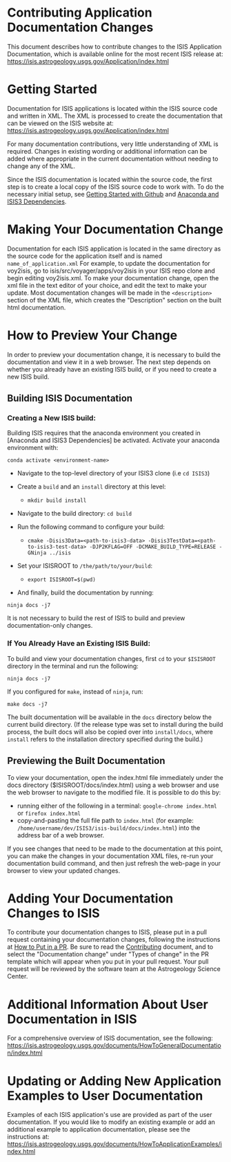 # Contributing Application Documentation Changes
This document describes how to contribute changes to the ISIS Application Documentation, which is available online for the most recent ISIS release at: https://isis.astrogeology.usgs.gov/Application/index.html

# Getting Started
Documentation for ISIS applications is located within the ISIS source code and written in XML. The XML is processed to create the documentation that can be viewed on the ISIS website at: https://isis.astrogeology.usgs.gov/Application/index.html

For many documentation contributions, very little understanding of XML is required. Changes in existing wording or additional information can be added where appropriate in the current documentation without needing to change any of the XML. 

Since the ISIS documentation is located within the source code, the first step is to create a local copy of the ISIS source code to work with. To do the necessary initial setup, see [Getting Started with Github](https://github.com/USGS-Astrogeology/ISIS3/wiki/Developing-ISIS3-with-cmake#getting-started-with-github) and [Anaconda and ISIS3 Dependencies](https://github.com/USGS-Astrogeology/ISIS3/wiki/Developing-ISIS3-with-cmake#getting-started-with-github). 
 
# Making Your Documentation Change

Documentation for each ISIS application is located in the same directory as the source code for the application itself and is named `name_of_application.xml` For example, to update the documentation for voy2isis, go to isis/src/voyager/apps/voy2isis in your ISIS repo clone and begin editing voy2isis.xml. To make your documentation change, open the xml file in the text editor of your choice, and edit the text to make your update. Most documentation changes will be made in the `<description>` section of the XML file, which creates the "Description" section on the built html documentation.

# How to Preview Your Change

In order to preview your documentation change, it is necessary to build the documentation and view it in a web browser. 
The next step depends on whether you already have an existing ISIS build, or if you need to create 
a new ISIS build. 

## Building ISIS Documentation

### Creating a New ISIS build: 

Building ISIS requires that the anaconda environment you created in [Anaconda and ISIS3 Dependencies] be activated. 
Activate your anaconda environment with:

`conda activate <environment-name>`

* Navigate to the top-level directory of your ISIS3 clone (i.e `cd ISIS3`)

* Create a `build` and an `install` directory at this level:
  * `mkdir build install`

* Navigate to the build directory: `cd build` 
* Run the following command to configure your build:
  * `cmake -Disis3Data=<path-to-isis3-data> -Disis3TestData=<path-to-isis3-test-data> -DJP2KFLAG=OFF -DCMAKE_BUILD_TYPE=RELEASE -GNinja ../isis`

* Set your ISISROOT to `/the/path/to/your/build`:
  * `export ISISROOT=$(pwd)`

* And finally, build the documentation by running:

```
ninja docs -j7
```

It is not necessary to build the rest of ISIS to build and preview documentation-only changes. 

### If You Already Have an Existing ISIS Build: 

To build and view your documentation changes, first `cd` to your `$ISISROOT` directory in the terminal and run the following: 

```
ninja docs -j7
```

If you configured for `make`, instead of `ninja`, run:

```
make docs -j7
```

The built documentation will be available in the `docs` directory below the current build directory. 
(If the release type was set to install during the build process, the built docs will also be copied over into `install/docs`, where `install` refers to the installation directory specified during the build.)


## Previewing the Built Documentation
To view your documentation, open the index.html file immediately under the docs directory ($ISISROOT/docs/index.html) using a web browser and use the web browser to navigate to the modified file. It is possible to do this by:

* running either of the following in a terminal: `google-chrome index.html` or `firefox index.html`
* copy-and-pasting the full file path to `index.html` (for example: `/home/username/dev/ISIS3/isis-build/docs/index.html`) into the address bar of a web browser.


If you see changes that need to be made to the documentation at this point, you can make the changes in your documentation XML files, re-run your documentation build command, and then just refresh the web-page in your browser to view your updated changes. 

# Adding Your Documentation Changes to ISIS
To contribute your documentation changes to ISIS, please put in a pull request containing your documentation changes, following the instructions at [How to Put in a PR](https://github.com/USGS-Astrogeology/ISIS3/wiki/How-to-Start-Contributing#create-a-pull-request). Be sure to read the [Contributing](https://github.com/USGS-Astrogeology/ISIS3/blob/dev/CONTRIBUTING.md) document, and to select the "Documentation change" under "Types of change" in the PR template which will appear when you put in your pull request. Your pull request will be reviewed by the software team at the Astrogeology Science Center. 

# Additional Information About User Documentation in ISIS
For a comprehensive overview of ISIS documentation, see the following:
https://isis.astrogeology.usgs.gov/documents/HowToGeneralDocumentation/index.html

# Updating or Adding New Application Examples to User Documentation
Examples of each ISIS application's use are provided as part of the user documentation. If you would like to modify an existing example or add an additional example to application documentation, please see the instructions at: 
https://isis.astrogeology.usgs.gov/documents/HowToApplicationExamples/index.html